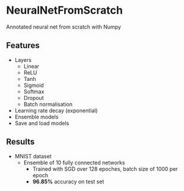 # NeuralNetFromScratch

Annotated neural net from scratch with Numpy

## Features

- Layers
  - Linear
  - ReLU
  - Tanh
  - Sigmoid
  - Softmax
  - Dropout
  - Batch normalisation
- Learning rate decay (exponential)
- Ensemble models
- Save and load models

## Results

- MNIST dataset
  - Ensemble of 10 fully connected networks
    - Trained with SGD over 128 epoches, batch size of 1000 per epoch
    - **96.85%** accuracy on test set
